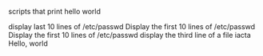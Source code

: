 scripts that print hello world 

display last 10 lines of /etc/passwd
Display the first 10 lines of /etc/passwd
Display the first 10 lines of /etc/passwd
display the third line of a file iacta
Hello, world
